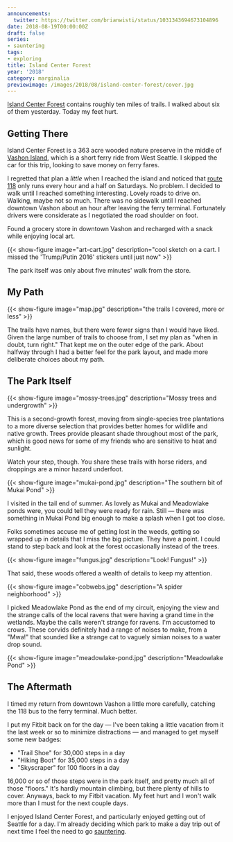 ```yaml
---
announcements:
  twitter: https://twitter.com/brianwisti/status/1031343694673104896
date: 2018-08-19T00:00:00Z
draft: false
series:
- sauntering
tags:
- exploring
title: Island Center Forest
year: '2018'
category: marginalia
previewimage: /images/2018/08/island-center-forest/cover.jpg
---
```


[Island Center Forest][] contains roughly ten miles of trails. I walked about six of them yesterday. Today my
feet hurt.

[Island Center Forest]: https://www.wta.org/go-hiking/hikes/island-center-forest
<!-- TEASER_END -->

## Getting There

Island Center Forest is a 363 acre wooded nature preserve in the middle of [Vashon Island][], which is a short
ferry ride from West Seattle. I skipped the car for this trip, looking to save money on ferry fares.

[Vashon Island]: http://www.vashonchamber.com/

I regretted that plan a *little* when I reached the island and noticed that [route 118][] only runs every hour
and a half on Saturdays. No problem. I decided to walk until I reached something interesting. Lovely roads to
drive on. Walking, maybe not so much. There was no sidewalk until I reached downtown Vashon about an hour
after leaving the ferry terminal. Fortunately drivers were considerate as I negotiated the road shoulder on
foot.

[route 118]: https://www.kingcounty.gov/depts/transportation/metro/schedules-maps/118-119.aspx

Found a grocery store in downtown Vashon and recharged with a snack while enjoying local art.

{{< show-figure
    image="art-cart.jpg"
    description="cool sketch on a cart. I missed the 'Trump/Putin 2016' stickers until just now" >}}

The park itself was only about five minutes' walk from the store.

## My Path

{{< show-figure
    image="map.jpg" description="the trails I covered, more or less" >}}

The trails have names, but there were fewer signs than I would have liked. Given the large number of trails to
choose from, I set my plan as "when in doubt, turn right." That kept me on the outer edge of the park. About
halfway through I had a better feel for the park layout, and made more deliberate choices about my path.

## The Park Itself

{{< show-figure
    image="mossy-trees.jpg"
    description="Mossy trees and undergrowth" >}}

This is a second-growth forest, moving from single-species tree plantations to a more diverse selection that
provides better homes for wildlife and native growth. Trees provide pleasant shade throughout most of the
park, which is good news for some of my friends who are sensitive to heat and sunlight.

Watch your step, though. You share these trails with horse riders, and droppings are a minor hazard underfoot.

{{< show-figure
    image="mukai-pond.jpg"
    description="The southern bit of Mukai Pond" >}}

I visited in the tail end of summer. As lovely as Mukai and Meadowlake ponds were, you could tell they were
ready for rain. Still — there was something in Mukai Pond big enough to make a splash when I got too close.

Folks sometimes accuse me of getting lost in the weeds, getting so wrapped up in details that I miss the big
picture. They have a point. I could stand to step back and look at the forest occasionally instead of the
trees.

{{< show-figure
    image="fungus.jpg"
    description="Look! Fungus!" >}}

That said, these woods offered a wealth of details to keep my attention.

{{< show-figure
    image="cobwebs.jpg"
    description="A spider neighborhood" >}}

I picked Meadowlake Pond as the end of my circuit, enjoying the view and the strange calls of the local ravens
that were having a grand time in the wetlands. Maybe the calls weren't strange for ravens. I'm accustomed to
crows. These corvids definitely had a range of noises to make, from a "Mwa!" that sounded like a strange
cat to vaguely simian noises to a water drop sound.

{{< show-figure
    image="meadowlake-pond.jpg"
    description="Meadowlake Pond" >}}

## The Aftermath

I timed my return from downtown Vashon a little more carefully, catching the 118 bus to the ferry terminal. Much better.

I put my Fitbit back on for the day — I've been taking a little vacation from it the last week or so to
minimize distractions — and managed to get myself some new badges:

* "Trail Shoe" for 30,000 steps in a day
* "Hiking Boot" for 35,000 steps in a day
* "Skyscraper" for 100 floors in a day

16,000 or so of those steps were in the park itself, and pretty much all of those "floors." It's hardly
mountain climbing, but there plenty of hills to cover. Anyways, back to my Fitbit vacation. My feet hurt and I
won't walk more than I must for the next couple days.

I enjoyed Island Center Forest, and particularly enjoyed getting out of Seattle for a day. I'm already
deciding which park to make a day trip out of next time I feel the need to go [sauntering][].

[sauntering]: /tags/sauntering

